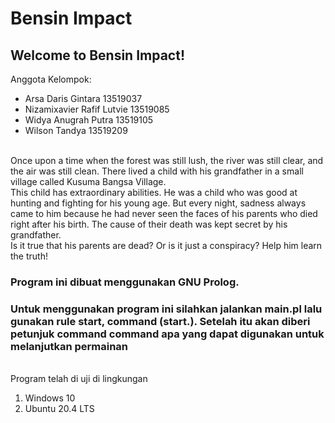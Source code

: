 # Bensin Impact

## Welcome to Bensin Impact!
Anggota Kelompok: 
<ul>
  <li> Arsa Daris Gintara           13519037 </li>
  <li> Nizamixavier Rafif Lutvie    13519085 </li>
  <li> Widya Anugrah Putra          13519105 </li>
  <li> Wilson Tandya                13519209 </li>
</ul>
<br />
Once upon a time when the forest was still lush, the river was still clear, and the air was still clean. 
There lived a child with his grandfather in a small village called Kusuma Bangsa Village. <br />
This child has extraordinary abilities. He was a child who was good at hunting and fighting for his young age.
But every night, sadness always came to him because he had never seen the faces of his parents who died right after his birth.
The cause of their death was kept secret by his grandfather.
<br />
Is it true that his parents are dead? Or is it just a conspiracy? Help him learn the truth!


### Program ini dibuat menggunakan GNU Prolog.
### Untuk menggunakan program ini silahkan jalankan main.pl lalu gunakan rule start, command (start.). Setelah itu akan diberi petunjuk command command apa yang dapat digunakan untuk melanjutkan permainan

<br />
Program telah di uji di lingkungan 
<ol>
  <li> Windows 10 </li>
  <li> Ubuntu 20.4 LTS </li>
</ol>
